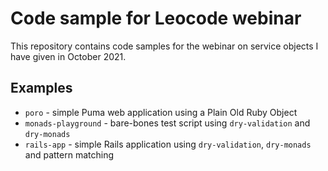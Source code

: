 # Code sample for Leocode webinar

This repository contains code samples for the webinar on service objects I have given in October 2021.

## Examples

* `poro` - simple Puma web application using a Plain Old Ruby Object
* `monads-playground` - bare-bones test script using `dry-validation` and `dry-monads`
* `rails-app` - simple Rails application using `dry-validation`, `dry-monads` and pattern matching
